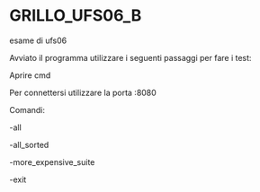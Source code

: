 # GRILLO_UFS06_B
esame di ufs06

Avviato il programma utilizzare i seguenti passaggi per fare i test:

Aprire cmd 

Per connettersi utilizzare la porta :8080


Comandi:

  -all
  
  -all_sorted
  
  -more_expensive_suite
  
  -exit
